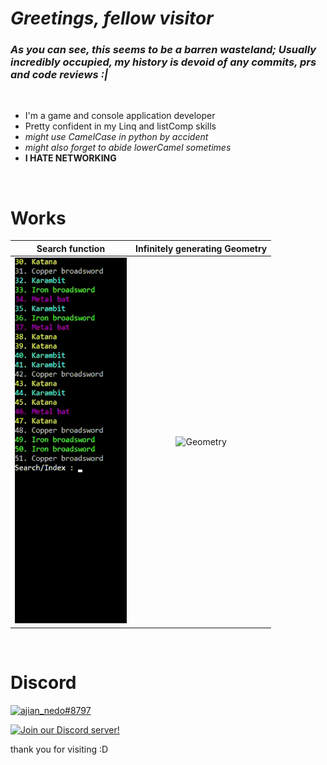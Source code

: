 # *Greetings, fellow visitor*


### _As you can see, this seems to be a barren wasteland; Usually incredibly occupied, my history is devoid of any commits, prs and code reviews :|_
<br/>

- I'm a game and console application developer
- Pretty confident in my Linq and listComp skills
- _might use CamelCase in python by accident_
- _might also forget to abide lowerCamel sometimes_
- **I HATE NETWORKING**

<br/>

# Works

|<div style="width:200">Search function</div> | <div style="width:500">Infinitely generating Geometry</div>|
:--------------:|:-------------------------------:
|[![Search function in TextAdventure](SearchFunction.gif)](https://github.com/Asianerd/TextAdventure/blob/7ca6f2518d01867eb89405e714312a032e92b02a/TextAdventure/Inventory.cs#L121) | ![Geometry](Geometry.gif)|

<br/>

# Discord

[![ajian_nedo#8797](Circle_blurred_pap.png)](https://discord.com/users/517998886141558786)

[![Join our Discord server!](https://invidget.switchblade.xyz/b4t7Jak)](http://discord.gg/b4t7Jak)

thank you for visiting :D
